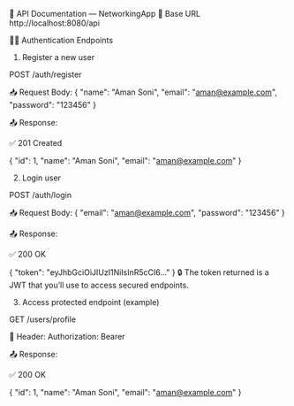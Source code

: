📘 API Documentation — NetworkingApp
🧩 Base URL
http://localhost:8080/api

🧑‍💻 Authentication Endpoints
1. Register a new user

POST /auth/register

📥 Request Body:
{
  "name": "Aman Soni",
  "email": "aman@example.com",
  "password": "123456"
}

📤 Response:

✅ 201 Created

{
  "id": 1,
  "name": "Aman Soni",
  "email": "aman@example.com"
}

2. Login user

POST /auth/login

📥 Request Body:
{
  "email": "aman@example.com",
  "password": "123456"
}

📤 Response:

✅ 200 OK

{
  "token": "eyJhbGciOiJIUzI1NiIsInR5cCI6..."
}
🔒 The token returned is a JWT that you’ll use to access secured endpoints.

3. Access protected endpoint (example)

GET /users/profile

🔑 Header:
Authorization: Bearer <your-jwt-token>

📤 Response:

✅ 200 OK

{
  "id": 1,
  "name": "Aman Soni",
  "email": "aman@example.com"
}

